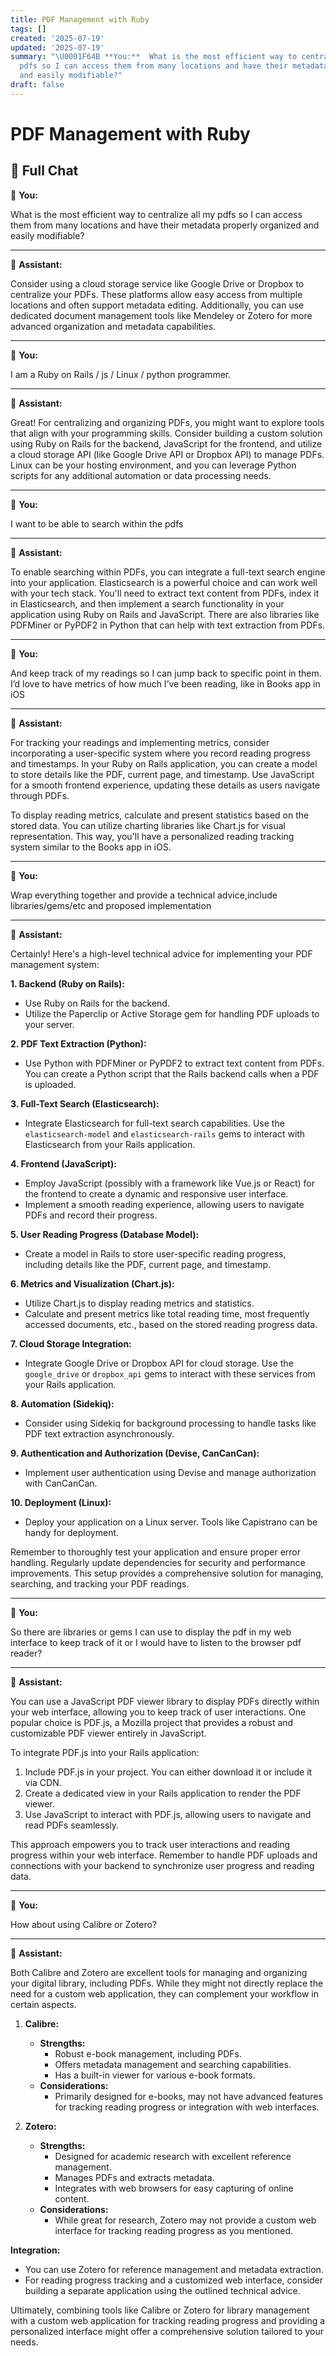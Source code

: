 ```yaml
---
title: PDF Management with Ruby
tags: []
created: '2025-07-19'
updated: '2025-07-19'
summary: "\U0001F64B **You:**  What is the most efficient way to centralize all my
  pdfs so I can access them from many locations and have their metadata properly organized
  and easily modifiable?"
draft: false
---
```


# PDF Management with Ruby

## 🧠 Full Chat

🙋 **You:**

What is the most efficient way to centralize all my pdfs so I can access them from many locations and have their metadata properly organized and easily modifiable?

---

🤖 **Assistant:**

Consider using a cloud storage service like Google Drive or Dropbox to centralize your PDFs. These platforms allow easy access from multiple locations and often support metadata editing. Additionally, you can use dedicated document management tools like Mendeley or Zotero for more advanced organization and metadata capabilities.

---

🙋 **You:**

I am a Ruby on Rails / js / Linux / python programmer.

---

🤖 **Assistant:**

Great! For centralizing and organizing PDFs, you might want to explore tools that align with your programming skills. Consider building a custom solution using Ruby on Rails for the backend, JavaScript for the frontend, and utilize a cloud storage API (like Google Drive API or Dropbox API) to manage PDFs. Linux can be your hosting environment, and you can leverage Python scripts for any additional automation or data processing needs.

---

🙋 **You:**

I want to be able to search within the pdfs

---

🤖 **Assistant:**

To enable searching within PDFs, you can integrate a full-text search engine into your application. Elasticsearch is a powerful choice and can work well with your tech stack. You'll need to extract text content from PDFs, index it in Elasticsearch, and then implement a search functionality in your application using Ruby on Rails and JavaScript. There are also libraries like PDFMiner or PyPDF2 in Python that can help with text extraction from PDFs.

---

🙋 **You:**

And keep track of my readings so I can jump back to specific point in them. I’d love to have metrics of how much I’ve been reading, like in Books app in iOS

---

🤖 **Assistant:**

For tracking your readings and implementing metrics, consider incorporating a user-specific system where you record reading progress and timestamps. In your Ruby on Rails application, you can create a model to store details like the PDF, current page, and timestamp. Use JavaScript for a smooth frontend experience, updating these details as users navigate through PDFs.

To display reading metrics, calculate and present statistics based on the stored data. You can utilize charting libraries like Chart.js for visual representation. This way, you'll have a personalized reading tracking system similar to the Books app in iOS.

---

🙋 **You:**

Wrap everything together and provide a technical advice,include libraries/gems/etc and proposed implementation

---

🤖 **Assistant:**

Certainly! Here's a high-level technical advice for implementing your PDF management system:

**1. Backend (Ruby on Rails):**
   - Use Ruby on Rails for the backend.
   - Utilize the Paperclip or Active Storage gem for handling PDF uploads to your server.

**2. PDF Text Extraction (Python):**
   - Use Python with PDFMiner or PyPDF2 to extract text content from PDFs. You can create a Python script that the Rails backend calls when a PDF is uploaded.

**3. Full-Text Search (Elasticsearch):**
   - Integrate Elasticsearch for full-text search capabilities. Use the `elasticsearch-model` and `elasticsearch-rails` gems to interact with Elasticsearch from your Rails application.

**4. Frontend (JavaScript):**
   - Employ JavaScript (possibly with a framework like Vue.js or React) for the frontend to create a dynamic and responsive user interface.
   - Implement a smooth reading experience, allowing users to navigate PDFs and record their progress.

**5. User Reading Progress (Database Model):**
   - Create a model in Rails to store user-specific reading progress, including details like the PDF, current page, and timestamp.

**6. Metrics and Visualization (Chart.js):**
   - Utilize Chart.js to display reading metrics and statistics.
   - Calculate and present metrics like total reading time, most frequently accessed documents, etc., based on the stored reading progress data.

**7. Cloud Storage Integration:**
   - Integrate Google Drive or Dropbox API for cloud storage. Use the `google_drive` or `dropbox_api` gems to interact with these services from your Rails application.

**8. Automation (Sidekiq):**
   - Consider using Sidekiq for background processing to handle tasks like PDF text extraction asynchronously.

**9. Authentication and Authorization (Devise, CanCanCan):**
   - Implement user authentication using Devise and manage authorization with CanCanCan.

**10. Deployment (Linux):**
   - Deploy your application on a Linux server. Tools like Capistrano can be handy for deployment.

Remember to thoroughly test your application and ensure proper error handling. Regularly update dependencies for security and performance improvements. This setup provides a comprehensive solution for managing, searching, and tracking your PDF readings.

---

🙋 **You:**

So there are libraries or gems I can use to display the pdf in my web interface to keep track of it or I would have to listen to the browser pdf reader?

---

🤖 **Assistant:**

You can use a JavaScript PDF viewer library to display PDFs directly within your web interface, allowing you to keep track of user interactions. One popular choice is PDF.js, a Mozilla project that provides a robust and customizable PDF viewer entirely in JavaScript.

To integrate PDF.js into your Rails application:

1. Include PDF.js in your project. You can either download it or include it via CDN.
2. Create a dedicated view in your Rails application to render the PDF viewer.
3. Use JavaScript to interact with PDF.js, allowing users to navigate and read PDFs seamlessly.

This approach empowers you to track user interactions and reading progress within your web interface. Remember to handle PDF uploads and connections with your backend to synchronize user progress and reading data.

---

🙋 **You:**

How about using Calibre or Zotero?

---

🤖 **Assistant:**

Both Calibre and Zotero are excellent tools for managing and organizing your digital library, including PDFs. While they might not directly replace the need for a custom web application, they can complement your workflow in certain aspects.

1. **Calibre:**
   - **Strengths:**
      - Robust e-book management, including PDFs.
      - Offers metadata management and searching capabilities.
      - Has a built-in viewer for various e-book formats.
   - **Considerations:**
      - Primarily designed for e-books, may not have advanced features for tracking reading progress or integration with web interfaces.

2. **Zotero:**
   - **Strengths:**
      - Designed for academic research with excellent reference management.
      - Manages PDFs and extracts metadata.
      - Integrates with web browsers for easy capturing of online content.
   - **Considerations:**
      - While great for research, Zotero may not provide a custom web interface for tracking reading progress as you mentioned.

**Integration:**
   - You can use Zotero for reference management and metadata extraction.
   - For reading progress tracking and a customized web interface, consider building a separate application using the outlined technical advice.

Ultimately, combining tools like Calibre or Zotero for library management with a custom web application for tracking reading progress and providing a personalized interface might offer a comprehensive solution tailored to your needs.